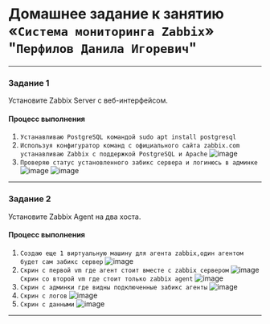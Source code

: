 # Домашнее задание к занятию «`Система мониторинга Zabbix`» "`Перфилов Данила Игоревич`"

---

### Задание 1 

Установите Zabbix Server с веб-интерфейсом.

#### Процесс выполнения
1. `Устанавливаю PostgreSQL командой sudo apt install postgresql`
2. `Используя конфигуратор команд с официального сайта zabbix.com устанавливаю Zabbix с поддержкой PostgreSQL и Apache` ![image](https://github.com/Flirex1/smon-homeworks/assets/133591860/f5838575-8482-4d9b-8fcb-7525b35acfa4)
3. `Проверяю статус установленного забикс сервера и логинюсь в админке` ![image](https://github.com/Flirex1/smon-homeworks/assets/133591860/c542ca7e-362e-40e8-85e5-ac8462c1c4d3) ![image](https://github.com/Flirex1/smon-homeworks/assets/133591860/fc391e07-7290-4c8f-83f0-8273e46f2c4a)

 
---

### Задание 2 

Установите Zabbix Agent на два хоста.

#### Процесс выполнения
1. `Создаю еще 1 виртуальную машину для агента zabbix,один агентом будет сам забикс сервер` ![image](https://github.com/Flirex1/smon-homeworks/assets/133591860/360eff59-7245-44b0-ab6d-34d85bd76738)
2. `Скрин с первой vm где агент стоит вместе с zabbix сервером` ![image](https://github.com/Flirex1/smon-homeworks/assets/133591860/a87ace03-078a-4204-a04c-bc8df03589fc)
   `Скрин со второй vm где стоит только zabbix agent` ![image](https://github.com/Flirex1/smon-homeworks/assets/133591860/2f5c8b1b-57d1-4adf-ba2c-98ca06e27867)
3. `Скрин с админки где видны подключенные забикс агенты` ![image](https://github.com/Flirex1/smon-homeworks/assets/133591860/428201e5-3dcb-4f59-b27f-41bbb229a3cf)
4. `Скрин с логов` ![image](https://github.com/Flirex1/smon-homeworks/assets/133591860/171b82a9-2761-463f-ad55-1d7cd1cd17d3)
5. `Скрин с данными` ![image](https://github.com/Flirex1/smon-homeworks/assets/133591860/c1ca317f-0526-489c-b0e0-a51a02863c6c)

---


